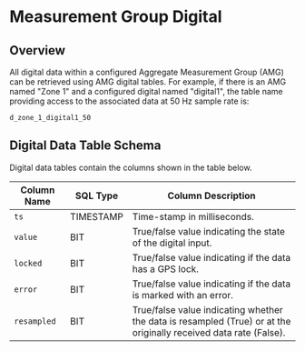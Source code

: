 # Measurement Group Digital

## Overview

All digital data within a configured Aggregate Measurement Group (AMG) can be retrieved using AMG digital tables. For example, if there is an AMG named "Zone 1" and a configured digital named "digital1", the table name providing access to the associated data at 50 Hz sample rate is:

```
d_zone_1_digital1_50
```

## Digital Data Table Schema

Digital data tables contain the columns shown in the table below.

| Column Name | SQL Type | Column Description |
|-------------|----------|-------------------|
| `ts` | TIMESTAMP | Time-stamp in milliseconds. |
| `value` | BIT | True/false value indicating the state of the digital input. |
| `locked` | BIT | True/false value indicating if the data has a GPS lock. |
| `error` | BIT | True/false value indicating if the data is marked with an error. |
| `resampled` | BIT | True/false value indicating whether the data is resampled (True) or at the originally received data rate (False). |

